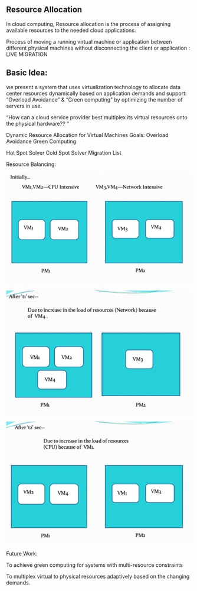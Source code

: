 ## Resource Allocation

In cloud computing, Resource allocation is the process of assigning available resources to the needed cloud applications.

Process of moving a running  virtual machine or application between different physical machines without disconnecting the client or application : LIVE MIGRATION

## Basic Idea:
we present a system that uses virtualization technology to allocate data center resources dynamically based on application demands and support: “Overload Avoidance” &  “Green computing” by optimizing the number of servers in use.


“How can a cloud service provider best multiplex its virtual resources onto the physical hardware?? ”

Dynamic Resource Allocation for Virtual Machines
Goals:
Overload Avoidance
Green Computing

Hot Spot Solver
Cold Spot Solver
Migration List

Resource Balancing:

![](.\Picture1.png)

![](.\Picture2.png)

![](.\Picture3.png)


Future Work:

To achieve green computing for systems with multi-resource constraints

To multiplex virtual to physical resources adaptively based on the changing demands.
